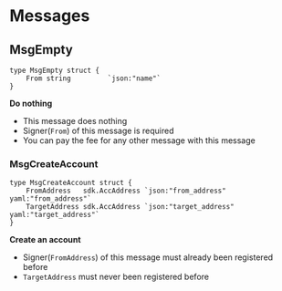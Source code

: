 # Messages
## MsgEmpty

```golang
type MsgEmpty struct {
	From string         `json:"name"`
}
```

**Do nothing**
- This message does nothing
- Signer(`From`) of this message is required
- You can pay the fee for any other message with this message

### MsgCreateAccount

```golang
type MsgCreateAccount struct {
	FromAddress   sdk.AccAddress `json:"from_address" yaml:"from_address"`
	TargetAddress sdk.AccAddress `json:"target_address" yaml:"target_address"`
}
```

**Create an account**
- Signer(`FromAddress`) of this message must already been registered before 
- `TargetAddress` must never been registered before
